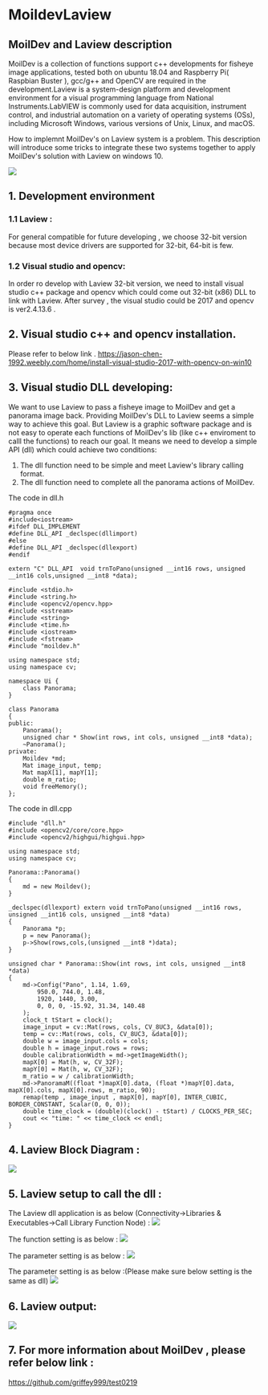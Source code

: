 # MoildevLaview

## MoilDev and Laview description

MoilDev is a collection of functions support c++ developments for fisheye image applications, tested both on ubuntu 18.04 and Raspberry Pi( Raspbian Buster ), gcc/g++ and OpenCV are required in the development.Laview is a system-design platform and development environment for a visual programming language from National Instruments.LabVIEW is commonly used for data acquisition, instrument control, and industrial automation on a variety of operating systems (OSs), including Microsoft Windows, various versions of Unix, Linux, and macOS.

How to implemnt MoilDev's on Laview system is a problem. This description will introduce some tricks to integrate these two systems together to apply MoilDev's solution with Laview on windows 10.

![](https://github.com/griffey999/MoildevLaview/blob/master/image/final.png)

## 1. Development environment

### 1.1 Laview : 
For general compatible for future developing , we choose 32-bit version because most device drivers are supported for 32-bit, 64-bit is few. 

### 1.2 Visual studio and opencv: 
In order ro develop with Laview 32-bit version, we need to install visual studio c++ package and opencv which could come out 32-bit (x86) DLL to link with Laview. After survey , the visual studio could be 2017 and opencv is ver2.4.13.6 . 

## 2. Visual studio c++ and opencv installation.

Please refer to below link . 
https://jason-chen-1992.weebly.com/home/install-visual-studio-2017-with-opencv-on-win10

## 3. Visual studio DLL developing: 

We want to use Laview to pass a fisheye image to MoilDev and get a panorama image back. Providing MoilDev's DLL to Laview seems a simple way to achieve this goal. But Laview is a graphic software package and is not easy to operate each functions of MoilDev's lib (like c++ enviroment to calll the functions) to reach our goal. It means we need to develop a simple API (dll) which could achieve two conditions: 
1. The dll function need to be simple and meet Laview's library calling format.
2. The dll function need to complete all the panorama actions of MoilDev. 

The code in dll.h
```
#pragma once
#include<iostream>
#ifdef DLL_IMPLEMENT
#define DLL_API _declspec(dllimport)
#else
#define DLL_API _declspec(dllexport)
#endif

extern "C" DLL_API  void trnToPano(unsigned __int16 rows, unsigned __int16 cols,unsigned __int8 *data);

#include <stdio.h>
#include <string.h>
#include <opencv2/opencv.hpp>
#include <sstream>
#include <string>
#include <time.h>
#include <iostream>
#include <fstream>
#include "moildev.h"

using namespace std;
using namespace cv;

namespace Ui {
	class Panorama;
}

class Panorama
{
public:
	Panorama();
	unsigned char * Show(int rows, int cols, unsigned __int8 *data);
	~Panorama();
private:
	Moildev *md;
	Mat image_input, temp;
	Mat mapX[1], mapY[1];
	double m_ratio;
	void freeMemory();
};

```
The code in dll.cpp
```
#include "dll.h"
#include <opencv2/core/core.hpp>
#include <opencv2/highgui/highgui.hpp>

using namespace std;
using namespace cv;

Panorama::Panorama()
{
	md = new Moildev();
}

_declspec(dllexport) extern void trnToPano(unsigned __int16 rows, unsigned __int16 cols, unsigned __int8 *data)
{
	Panorama *p;
	p = new Panorama();
	p->Show(rows,cols,(unsigned __int8 *)data);
}

unsigned char * Panorama::Show(int rows, int cols, unsigned __int8 *data) 
{
	md->Config("Pano", 1.14, 1.69,
		950.0, 744.0, 1.48,
		1920, 1440, 3.00,
		0, 0, 0, -15.92, 31.34, 140.48
	);
	clock_t tStart = clock();
	image_input = cv::Mat(rows, cols, CV_8UC3, &data[0]);
	temp = cv::Mat(rows, cols, CV_8UC3, &data[0]);
	double w = image_input.cols = cols;
	double h = image_input.rows = rows;
	double calibrationWidth = md->getImageWidth();
	mapX[0] = Mat(h, w, CV_32F);
	mapY[0] = Mat(h, w, CV_32F);
	m_ratio = w / calibrationWidth;
	md->PanoramaM((float *)mapX[0].data, (float *)mapY[0].data, mapX[0].cols, mapX[0].rows, m_ratio, 90);   
	remap(temp , image_input , mapX[0], mapY[0], INTER_CUBIC, BORDER_CONSTANT, Scalar(0, 0, 0));
	double time_clock = (double)(clock() - tStart) / CLOCKS_PER_SEC;
	cout << "time: " << time_clock << endl;
}
```

## 4. Laview Block Diagram :

![](https://github.com/griffey999/MoildevLaview/blob/master/image/laview5.png)

## 5. Laview setup to call the dll : 

The Laview dll application is as below (Connectivity->Libraries & Executables->Call Library Function Node) :
![](https://github.com/griffey999/MoildevLaview/blob/master/image/laview1.png)

The function setting is as below :
![](https://github.com/griffey999/MoildevLaview/blob/master/image/laview2.png)

The parameter setting is as below : 
![](https://github.com/griffey999/MoildevLaview/blob/master/image/laview3.png)

The parameter setting is as below :(Please make sure below setting is the same as dll) 
![](https://github.com/griffey999/MoildevLaview/blob/master/image/laview4.png)

## 6. Laview output:

![](https://github.com/griffey999/MoildevLaview/blob/master/image/laview6.png)

## 7. For more information about MoilDev , please refer below link : 
https://github.com/griffey999/test0219
